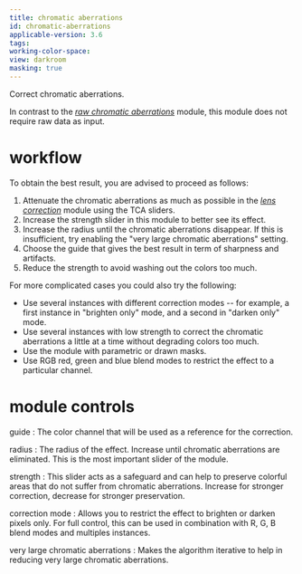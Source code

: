 ```yaml
---
title: chromatic aberrations
id: chromatic-aberrations
applicable-version: 3.6
tags: 
working-color-space: 
view: darkroom
masking: true
---
```


Correct chromatic aberrations.

In contrast to the [_raw chromatic aberrations_](./raw-chromatic-aberrations.md) module, this module does not require raw data as input.

# workflow 

To obtain the best result, you are advised to proceed as follows:
1. Attenuate the chromatic aberrations as much as possible in the [_lens correction_](./lens-correction.md) module using the TCA sliders.
2. Increase the strength slider in this module to better see its effect.
3. Increase the radius until the chromatic aberrations disappear. If this is insufficient, try enabling the "very large chromatic aberrations" setting.
4. Choose the guide that gives the best result in term of sharpness and artifacts.
5. Reduce the strength to avoid washing out the colors too much.

For more complicated cases you could also try the following:
- Use several instances with different correction modes -- for example, a first instance in "brighten only" mode, and a second in "darken only" mode.
- Use several instances with low strength to correct the chromatic aberrations a little at a time without degrading colors too much.
- Use the module with parametric or drawn masks.
- Use RGB red, green and blue blend modes to restrict the effect to a particular channel.

# module controls

guide
: The color channel that will be used as a reference for the correction.

radius
: The radius of the effect. Increase until chromatic aberrations are eliminated. This is the most important slider of the module.

strength
: This slider acts as a safeguard and can help to preserve colorful areas that do not suffer from chromatic aberrations. Increase for stronger correction, decrease for stronger preservation.

correction mode
: Allows you to restrict the effect to brighten or darken pixels only. For full control, this can be used in combination with R, G, B blend modes and multiples instances.

very large chromatic aberrations
: Makes the algorithm iterative to help in reducing very large chromatic aberrations.

